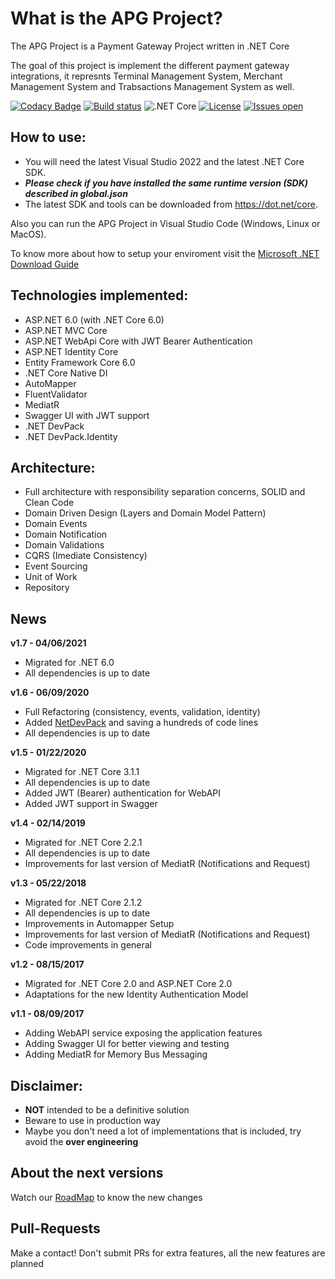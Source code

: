 What is the APG Project?
=====================
The APG Project is a Payment Gateway Project written in .NET Core

The goal of this project is implement the different payment gateway integrations, it represnts Terminal Management System, Merchant Management System and Trabsactions Management System as well.

[![Codacy Badge](https://app.codacy.com/project/badge/Grade/6518989bea914b348c92385dda05f93d)](https://www.codacy.com/manual/EduardoPires/EquinoxProject?utm_source=github.com&amp;utm_medium=referral&amp;utm_content=EduardoPires/EquinoxProject&amp;utm_campaign=Badge_Grade)
[![Build status](https://ci.appveyor.com/api/projects/status/rl2ja69994rt3ei6?svg=true)](https://ci.appveyor.com/project/EduardoPires/equinoxproject)
![.NET Core](https://github.com/EduardoPires/EquinoxProject/workflows/.NET%20Core/badge.svg)
[![License](https://img.shields.io/github/license/eduardopires/equinoxproject.svg)](LICENSE)
[![Issues open](https://img.shields.io/github/issues/eduardopires/equinoxproject.svg)](https://huboard.com/EduardoPires/EquinoxProject/)


## How to use:
- You will need the latest Visual Studio 2022 and the latest .NET Core SDK.
- ***Please check if you have installed the same runtime version (SDK) described in global.json***
- The latest SDK and tools can be downloaded from https://dot.net/core.

Also you can run the APG Project in Visual Studio Code (Windows, Linux or MacOS).

To know more about how to setup your enviroment visit the [Microsoft .NET Download Guide](https://www.microsoft.com/net/download)

## Technologies implemented:

- ASP.NET 6.0 (with .NET Core 6.0)
 - ASP.NET MVC Core 
 - ASP.NET WebApi Core with JWT Bearer Authentication
 - ASP.NET Identity Core
- Entity Framework Core 6.0
- .NET Core Native DI
- AutoMapper
- FluentValidator
- MediatR
- Swagger UI with JWT support
- .NET DevPack
- .NET DevPack.Identity

## Architecture:

- Full architecture with responsibility separation concerns, SOLID and Clean Code
- Domain Driven Design (Layers and Domain Model Pattern)
- Domain Events
- Domain Notification
- Domain Validations
- CQRS (Imediate Consistency)
- Event Sourcing
- Unit of Work
- Repository

## News

**v1.7 - 04/06/2021**
- Migrated for .NET 6.0
- All dependencies is up to date

**v1.6 - 06/09/2020**
- Full Refactoring (consistency, events, validation, identity)
- Added [NetDevPack](https://github.com/NetDevPack) and saving a hundreds of code lines
- All dependencies is up to date

**v1.5 - 01/22/2020**
- Migrated for .NET Core 3.1.1
- All dependencies is up to date
- Added JWT (Bearer) authentication for WebAPI
- Added JWT support in Swagger

**v1.4 - 02/14/2019**
- Migrated for .NET Core 2.2.1
- All dependencies is up to date
- Improvements for last version of MediatR (Notifications and Request)

**v1.3 - 05/22/2018**
- Migrated for .NET Core 2.1.2
- All dependencies is up to date
- Improvements in Automapper Setup
- Improvements for last version of MediatR (Notifications and Request)
- Code improvements in general

**v1.2 - 08/15/2017**
- Migrated for .NET Core 2.0 and ASP.NET Core 2.0
- Adaptations for the new Identity Authentication Model

**v1.1 - 08/09/2017**
- Adding WebAPI service exposing the application features
- Adding Swagger UI for better viewing and testing
- Adding MediatR for Memory Bus Messaging

## Disclaimer:
- **NOT** intended to be a definitive solution
- Beware to use in production way
- Maybe you don't need a lot of implementations that is included, try avoid the **over engineering**

## About the next versions
Watch our [RoadMap](https://github.com/EduardoPires/EquinoxProject/wiki/RoadMap) to know the new changes

## Pull-Requests 
Make a contact! Don't submit PRs for extra features, all the new features are planned
